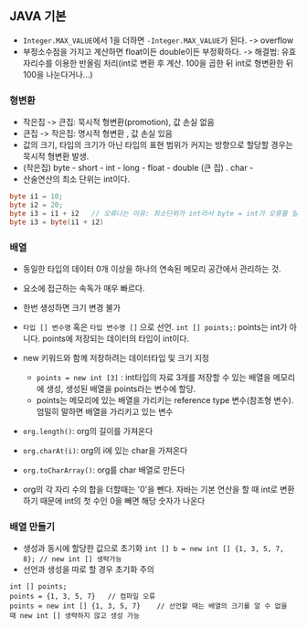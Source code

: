 ## JAVA 기본

- `Integer.MAX_VALUE`에서 1을 더하면 `-Integer.MAX_VALUE`가 된다. -> overflow
- 부정소수점을 가지고 계산하면 float이든 double이든 부정확하다.
  -> 해결법: 유효 자리수를 이용한 반올림 처리(int로 변환 후 계산. 100을 곱한 뒤 int로 형변환한 뒤 100을 나눈다거나...)

### 형변환

- 작은집 -> 큰집: 묵시적 형변환(promotion), 값 손실 없음
- 큰집 -> 작은집: 명시적 형변환 , 값 손실 있음
- 값의 크기, 타입의 크기가 아닌 타입의 표현 범위가 커지는 방향으로 할당할 경우는 묵시적 형변환 발생.
- (작은집) byte - short - int - long - float - double (큰 집)
  . char -
- 산술연산의 최소 단위는 int이다.

```java
byte i1 = 10;
byte i2 = 20;
byte i3 = i1 + i2   // 오류나는 이유: 최소단위가 int라서 byte = int가 오류를 일으킴
byte i3 = byte(i1 + i2)
```

### 배열

- 동일한 타입의 데이터 0개 이상을 하나의 연속된 메모리 공간에서 관리하는 것.
- 요소에 접근하는 속독가 매우 빠르다.
- 한번 생성하면 크기 변경 불가
- `타입 [] 변수명` 혹은 `타입 변수명 []` 으로 선언.
  `int [] points;`: points는 int가 아니다. points에 저장되는 데이터의 타입이 int이다.
- new 키워드와 함께 저장하려는 데이터타입 및 크기 지정

     - `points = new int [3]` : int타입의 자료 3개를 저장할 수 있는 배열을 메모리에 생성, 생성된 배열을 points라는 변수에 할당.
     - points는 메모리에 있는 배열을 가리키는 reference type 변수(참조형 변수). 엄밀히 말하면 배열을 가리키고 있는 변수

- `org.length()`: org의 길이를 가져온다
- `org.charAt(i)`: org의 i에 있는 char을 가져온다
- `org.toCharArray()`: org를 char 배열로 만든다
- org의 각 자리 수의 합을 더할때는 '0'을 뺀다. 자바는 기본 연산을 할 때 int로 변환하기 때문에 int의 첫 수인 0을 빼면 해당 숫자가 나온다

### 배열 만들기

- 생성과 동시에 할당한 값으로 초기화
  `int [] b = new int [] {1, 3, 5, 7, 8}; // new int [] 생략가능`
- 선언과 생성을 따로 할 경우 초기화 주의

```
int [] points;
points = {1, 3, 5, 7}   // 컴파일 오류
points = new int [] {1, 3, 5, 7}    // 선언할 때는 배열의 크기를 알 수 없을 때 new int [] 생략하지 않고 생성 가능
```
